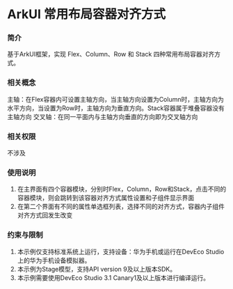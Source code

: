 # ArkUI 常用布局容器对齐方式

### 简介

基于ArkUI框架，实现 Flex、Column、Row 和 Stack 四种常用布局容器对齐方式。

### 相关概念

主轴：在Flex容器内可设置主轴方向，当主轴方向设置为Column时，主轴方向为水平方向，当设置为Row时，主轴方向为垂直方向。Stack容器属于堆叠容器没有主轴方向
交叉轴：在同一平面内与主轴方向垂直的方向即为交叉轴方向

### 相关权限

不涉及

### 使用说明

1. 在主界面有四个容器模块，分别时Flex，Column，Row和Stack，点击不同的容器模块，则会跳转到该容器对齐方式属性设置和子组件显示界面
2. 在第二个界面有不同的属性单选框列表，选择不同的对齐方式，容器内子组件对齐方式回发生改变


### 约束与限制

1. 本示例仅支持标准系统上运行，支持设备：华为手机或运行在DevEco Studio上的华为手机设备模拟器。
2. 本示例为Stage模型，支持API version 9及以上版本SDK。
3. 本示例需要使用DevEco Studio 3.1 Canary1及以上版本进行编译运行。